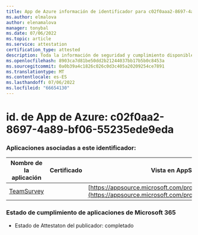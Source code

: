 ```yaml
---
title: App de Azure información de identificador para c02f0aaa2-8697-4a89-bf06-55235ede9eda
ms.author: elmalova
author: elenamalova
manager: tonybal
ms.date: 07/06/2022
ms.topic: article
ms.service: attestation
certification_type: attested
description: Toda la información de seguridad y cumplimiento disponible para c02f0aa2-8697-4a89-bf06-55235ede9eda.
ms.openlocfilehash: 8903ca7d81be50dd2b21244037bb17b5b0c8453a
ms.sourcegitcommit: 0a0b39a4c1826c026c0d3c405a20209254ce7891
ms.translationtype: MT
ms.contentlocale: es-ES
ms.lasthandoff: 07/06/2022
ms.locfileid: "66654130"
---
```

# <a name="azure-app-id-c02f0aa2-8697-4a89-bf06-55235ede9eda"></a>id. de App de Azure: c02f0aa2-8697-4a89-bf06-55235ede9eda


### <a name="apps-associated-with-this-id"></a>Aplicaciones asociadas a este identificador:
| **Nombre de la aplicación** | **Certificado** | **Vista en AppSource** |
|--------------|---------------|-----------------------|
| [TeamSurvey](../forward/WA200004182.md) |  | [https://appsource.microsoft.com/product/office/WA200004182](https://appsource.microsoft.com/product/office/WA200004182) |

### <a name="microsoft-365-app-compliance-status"></a>Estado de cumplimiento de aplicaciones de Microsoft 365
- Estado de Attestaton del publicador: completado
